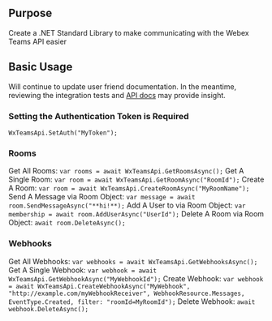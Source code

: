 ## Purpose
Create a .NET Standard Library to make communicating with the Webex Teams API easier

## Basic Usage
Will continue to update user friend documentation. In the meantime, reviewing the integration tests 
and [API docs](https://foobartn.github.io/WxTeamsSharp/api/index.html) may provide insight.

### Setting the Authentication Token is Required
```WxTeamsApi.SetAuth("MyToken");```

### Rooms
Get All Rooms: ```var rooms = await WxTeamsApi.GetRoomsAsync();```
Get A Single Room: ```var room = await WxTeamsApi.GetRoomAsync("RoomId");```
Create A Room: ```var room = await WxTeamsApi.CreateRoomAsync("MyRoomName");```
Send A Message via Room Object: ```var message = await room.SendMessageAsync("**hi!**);```
Add A User to via Room Object: ```var membership = await room.AddUserAsync("UserId");```
Delete A Room via Room Object: ```await room.DeleteAsync();```

### Webhooks
Get All Webhooks: ```var webhooks = await WxTeamsApi.GetWebhooksAsync();```
Get A Single Webhook: ```var webhook = await WxTeamsApi.GetWebhookAsync("MyWebhookId");```
Create Webhook: ```var webhook = await WxTeamsApi.CreateWebhookAsync("MyWebhook", "http://example.com/myWebhookReceiver", WebhookResource.Messages, EventType.Created, filter: "roomId=MyRoomId");```
Delete Webhook: ```await webhook.DeleteAsync();```
